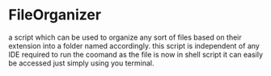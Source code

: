 # FileOrganizer
a script which can be used to organize any sort of files based on their extension into a folder named accordingly.
this script is independent of any IDE required to run the coomand as the file is now in shell script it can easily be accessed just simply using you terminal.
